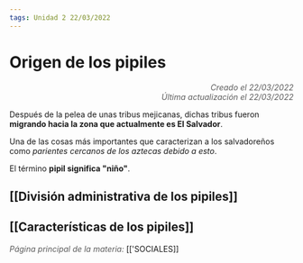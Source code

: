 ```yaml
---
tags: Unidad 2 22/03/2022
---
```


# Origen de los pipiles
<div style="text-align: right; opacity: 0.7; font-style: italic;">Creado el 22/03/2022</div>
<div style="text-align: right; opacity: 0.7; font-style: italic;">Última actualización el 22/03/2022</div>

Después de la pelea de unas tribus mejicanas, dichas tribus fueron **migrando hacia la zona que actualmente es El Salvador**.

Una de las cosas más importantes que caracterizan a los salvadoreños como *parientes cercanos de los aztecas debido a esto*.

El término **pipil significa "niño"**.

## [[División administrativa de los pipiles]]

## [[Características de los pipiles]]

<span style="opacity: 0.7; font-style: italic;">Página principal de la materia:</span> [['SOCIALES]]